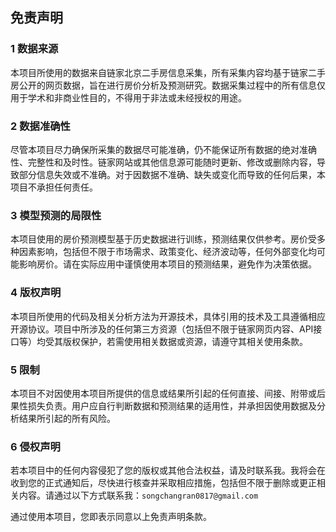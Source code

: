 ## 免责声明

### 1 数据来源

 本项目所使用的数据来自链家北京二手房信息采集，所有采集内容均基于链家二手房公开的网页数据，旨在进行房价分析及预测研究。数据采集过程中的所有信息仅用于学术和非商业性目的，不得用于非法或未经授权的用途。

### 2 数据准确性

 尽管本项目尽力确保所采集的数据尽可能准确，仍不能保证所有数据的绝对准确性、完整性和及时性。链家网站或其他信息源可能随时更新、修改或删除内容，导致部分信息失效或不准确。对于因数据不准确、缺失或变化而导致的任何后果，本项目不承担任何责任。

### 3 模型预测的局限性

 本项目使用的房价预测模型基于历史数据进行训练，预测结果仅供参考。房价受多种因素影响，包括但不限于市场需求、政策变化、经济波动等，任何外部变化均可能影响房价。请在实际应用中谨慎使用本项目的预测结果，避免作为决策依据。

### 4 版权声明

 本项目所使用的代码及相关分析方法为开源技术，具体引用的技术及工具遵循相应开源协议。项目中所涉及的任何第三方资源（包括但不限于链家网页内容、API接口等）均受其版权保护，若需使用相关数据或资源，请遵守其相关使用条款。

### 5 限制

 本项目不对因使用本项目所提供的信息或结果所引起的任何直接、间接、附带或后果性损失负责。用户应自行判断数据和预测结果的适用性，并承担因使用数据及分析结果所引起的所有风险。

### 6 侵权声明

 若本项目中的任何内容侵犯了您的版权或其他合法权益，请及时联系我。我将会在收到您的正式通知后，尽快进行核查并采取相应措施，包括但不限于删除或更正相关内容。请通过以下方式联系我：`songchangran0817@gmail.com`

通过使用本项目，您即表示同意以上免责声明条款。